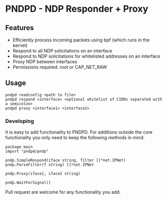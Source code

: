 # PNDPD - NDP Responder + Proxy
## Features
- Efficiently process incoming packets using bpf (which runs in the kernel)
- Respond to all NDP solicitations on an interface
- Respond to NDP solicitations for whitelisted addresses on an interface
- Proxy NDP between interfaces
- Permissions required: root or CAP_NET_RAW

## Usage
```` 
pndpd readconfig <path to file>
pndpd respond <interface> <optional whitelist of CIDRs separated with a semicolon>
pndpd proxy <interface1> <interface2>
````

### Developing
It is easy to add functionality to PNDPD. For additions outside the core functionality you only need to keep the following methods in mind:
```` 
package main
import "pndpd/pndp"

pndp.SimpleRespond(iface string, filter []*net.IPNet)
pndp.ParseFilter(f string) []*net.IPNet

pndp.Proxy(iface1, iface2 string)

pndp.WaitForSignal()
````
Pull request are welcome for any functionality you add.